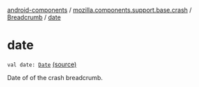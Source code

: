 [android-components](../../index.md) / [mozilla.components.support.base.crash](../index.md) / [Breadcrumb](index.md) / [date](./date.md)

# date

`val date: `[`Date`](https://developer.android.com/reference/java/util/Date.html) [(source)](https://github.com/mozilla-mobile/android-components/blob/master/components/support/base/src/main/java/mozilla/components/support/base/crash/Breadcrumb.kt#L48)

Date of of the crash breadcrumb.


